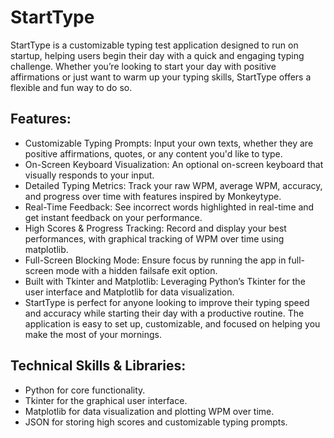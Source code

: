 # StartType
StartType is a customizable typing test application designed to run on startup, helping users begin their day with a quick and engaging typing challenge. Whether you’re looking to start your day with positive affirmations or just want to warm up your typing skills, StartType offers a flexible and fun way to do so.

## Features:
- Customizable Typing Prompts: Input your own texts, whether they are positive affirmations, quotes, or any content you'd like to type.
- On-Screen Keyboard Visualization: An optional on-screen keyboard that visually responds to your input.
- Detailed Typing Metrics: Track your raw WPM, average WPM, accuracy, and progress over time with features inspired by Monkeytype.
- Real-Time Feedback: See incorrect words highlighted in real-time and get instant feedback on your performance.
- High Scores & Progress Tracking: Record and display your best performances, with graphical tracking of WPM over time using matplotlib.
- Full-Screen Blocking Mode: Ensure focus by running the app in full-screen mode with a hidden failsafe exit option.
- Built with Tkinter and Matplotlib: Leveraging Python’s Tkinter for the user interface and Matplotlib for data visualization.
- StartType is perfect for anyone looking to improve their typing speed and accuracy while starting their day with a productive routine. The application is easy to set up, customizable, and focused on helping you make the most of your mornings.

## Technical Skills & Libraries:
- Python for core functionality.
- Tkinter for the graphical user interface.
- Matplotlib for data visualization and plotting WPM over time.
- JSON for storing high scores and customizable typing prompts.

